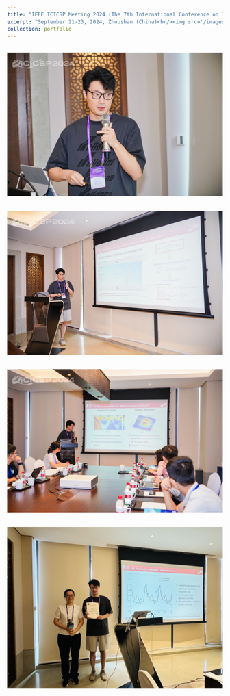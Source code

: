 ```yaml
---
title: "IEEE ICICSP Meeting 2024 (The 7th International Conference on Information Communication and Signal Processing)"
excerpt: "September 21-23, 2024, Zhoushan (China)<br/><img src='/images/IEEE2024ICICSP1.jpg'>"
collection: portfolio
---
```


<br/><img src='/images/IEEE2024ICICSP1.jpg'>

<br/><img src='/images/IEEE2024ICICSP2.jpg'>

<br/><img src='/images/IEEE2024ICICSP3.jpg'>

<br/><img src='/images/IEEE2024ICICSP4.jpg'>
